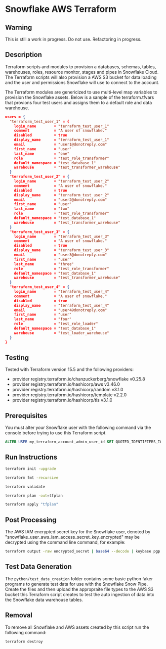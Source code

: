 # Snowflake AWS Terraform

## Warning

This is still a work in progress. Do not use. Refactoring in progress.

## Description

Terraform scripts and modules to provision a databases, schemas, tables, warehouses, roles, resource monitor, stages and pipes in Snowflake Cloud. The Terraform scripts will also provision a AWS S3 bucket for data loading and the user and permissions Snowflake will use to connect to the account.

The Terraform modules are genericized to use multi-level map variables to provision the Snowflake assets. Below is a sample of the terraform.tfvars that provions four test users and assigns them to a default role and data warehouse.

```json
users = {
  "terraform_test_user_1" = {
    login_name        = "terraform_test_user_1"
    comment           = "A user of snowflake."
    disabled          = true
    display_name      = "terraform_test_user_1"
    email             = "user1@donotreply.com"
    first_name        = "user"
    last_name         = "one"
    role              = "test_role_transformer"
    default_namespace = "test_database_1"
    warehouse         = "test_transformer_warehouse"
  }
  "terraform_test_user_2" = {
    login_name        = "terraform_test_user_2"
    comment           = "A user of snowflake."
    disabled          = true
    display_name      = "terraform_test_user_2"
    email             = "user2@donotreply.com"
    first_name        = "user"
    last_name         = "two"
    role              = "test_role_transformer"
    default_namespace = "test_database_1"
    warehouse         = "test_transformer_warehouse"
  }
  "terraform_test_user_3" = {
    login_name        = "terraform_test_user_3"
    comment           = "A user of snowflake."
    disabled          = true
    display_name      = "terraform_test_user_3"
    email             = "user3@donotreply.com"
    first_name        = "user"
    last_name         = "three"
    role              = "test_role_transformer"
    default_namespace = "test_database_1"
    warehouse         = "test_transformer_warehouse"
  }
  "terraform_test_user_4" = {
    login_name        = "terraform_test_user_4"
    comment           = "A user of snowflake."
    disabled          = true
    display_name      = "terraform_test_user_4"
    email             = "user4@donotreply.com"
    first_name        = "user"
    last_name         = "four"
    role              = "test_role_loader"
    default_namespace = "test_database_1"
    warehouse         = "test_loader_warehouse"
  }
}
```

## Testing

Tested with Terraform version 15.5 and the following providers:

+ provider registry.terraform.io/chanzuckerberg/snowflake v0.25.8
+ provider registry.terraform.io/hashicorp/aws v3.46.0
+ provider registry.terraform.io/hashicorp/random v3.1.0
+ provider registry.terraform.io/hashicorp/template v2.2.0
+ provider registry.terraform.io/hashicorp/tls v3.1.0

## Prerequisites

You must alter your Snowflake user with the following command via the console before trying to use this Terraform script.

```sql
ALTER USER my_terraform_account_admin_user_id SET QUOTED_IDENTIFIERS_IGNORE_CASE = true;
```

## Run Instructions

```bash
terraform init -upgrade

terraform fmt -recursive

terraform validate

terraform plan -out=tfplan

terraform apply "tfplan"
```

## Post Processing

The AWS IAM encrypted secret key for the Snowflake user, denoted by "snowflake_user_aws_iam_access_secret_key_encrypted" may be decrypted using the command line command, for example:

```bash
terraform output -raw encrypted_secret | base64 --decode | keybase pgp decrypt
```

## Test Data Generation

The `python/test_data_creation` folder contains some basic python faker programs to generate test data for use with the Snowflake Snow Pipe. Create the files and then upload the appropraite file types to the AWS S3 bucket this Terraform script creates to test the auto ingestion of data into the Snowflake data warehouse tables.

## Removal

To remove all Snowflake and AWS assets created by this script run the following command:

```bash
terraform destroy
```
